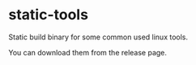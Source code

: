 # static-tools

Static build binary for some common used linux tools.

You can download them from the release page.
